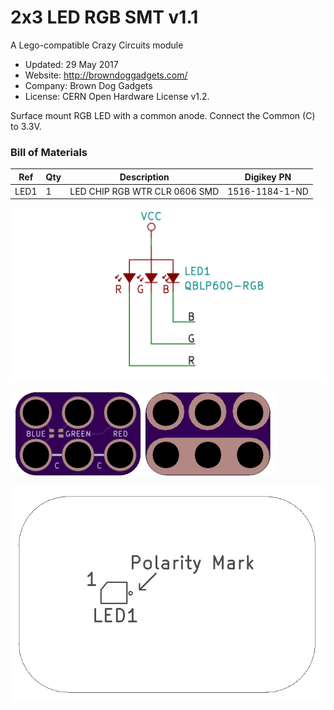 <!--- start title --->
# 2x3 LED RGB SMT v1.1
A Lego-compatible Crazy Circuits module

- Updated: 29 May 2017
- Website: http://browndoggadgets.com/
- Company: Brown Dog Gadgets
- License: CERN Open Hardware License v1.2.

<!--- end title --->
Surface mount RGB LED with a common anode. Connect the Common (C) to 3.3V.

<!--- bom start --->
### Bill of Materials

|Ref|Qty|Description|Digikey PN|
|---|---|-----------|------|
|LED1|1|LED CHIP RGB WTR CLR 0606 SMD|1516-1184-1-ND|


<!--- bom end --->
![Schematic](schematic.png)

![Gerber Preview](preview.png)

![Assembly](assembly.png)
